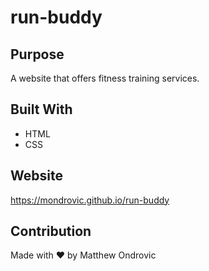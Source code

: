 # run-buddy

## Purpose
A website that offers fitness training services.

## Built With
* HTML
* CSS

## Website
https://mondrovic.github.io/run-buddy

## Contribution
Made with ❤️ by Matthew Ondrovic
